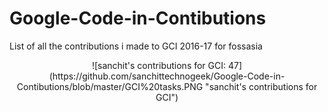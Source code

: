 # Google-Code-in-Contibutions
List of all the contributions i made to GCI 2016-17 for fossasia

<p align="center">
  ![sanchit's contributions for GCI: 47](https://github.com/sanchittechnogeek/Google-Code-in-Contibutions/blob/master/GCI%20tasks.PNG "sanchit's contributions for GCI")
</p>

